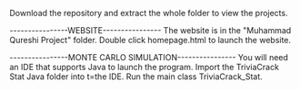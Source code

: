 Download the repository and extract the whole folder to view the projects.

----------------WEBSITE----------------
The website is in the "Muhammad Qureshi Project" folder. Double click homepage.html to launch the website.

----------------MONTE CARLO SIMULATION----------------
You will need an IDE that supports Java to launch the program.
Import the TriviaCrack Stat Java folder into t=the IDE. Run the main class TriviaCrack_Stat.


